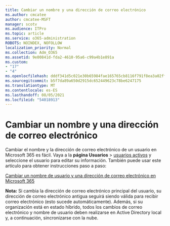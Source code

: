 ```yaml
---
title: Cambiar un nombre y una dirección de correo electrónico
ms.author: cmcatee
author: cmcatee-MSFT
manager: scotv
ms.audience: ITPro
ms.topic: article
ms.service: o365-administration
ROBOTS: NOINDEX, NOFOLLOW
localization_priority: Normal
ms.collection: Adm_O365
ms.assetid: 9e00841d-fda2-4610-95a6-c99a4b1e891a
ms.custom:
- "17"
- "4"
ms.openlocfilehash: dddf341d5c021e30b65984fae165765cb8116f791f8ea3a02ff70f27e73c19f7
ms.sourcegitcommit: b5f7da89a650d2915dc652449623c78be6247175
ms.translationtype: MT
ms.contentlocale: es-ES
ms.lasthandoff: 08/05/2021
ms.locfileid: "54018913"
---
```

# <a name="change-a-name-and-email-address"></a>Cambiar un nombre y una dirección de correo electrónico

Cambiar el nombre y la dirección de correo electrónico de un usuario en Microsoft 365 es fácil. Vaya a la **página Usuarios** \> [usuarios activos](https://go.microsoft.com/fwlink/p/?linkid=834822) y seleccione el usuario para editar su información. También puede usar este artículo para obtener instrucciones paso a paso:
  
[Cambiar un nombre de usuario y una dirección de correo electrónico en Microsoft 365](https://docs.microsoft.com/microsoft-365/admin/add-users/change-a-user-name-and-email-address)
  
 **Nota:** Si cambia la dirección de correo electrónico principal del usuario, su dirección de correo electrónico antigua seguirá siendo válida para recibir correo electrónico (esto sucede automáticamente). Además, si su organización está en estado híbrido, todos los cambios de correo electrónico y nombre de usuario deben realizarse en Active Directory local y, a continuación, sincronizarse con la nube.